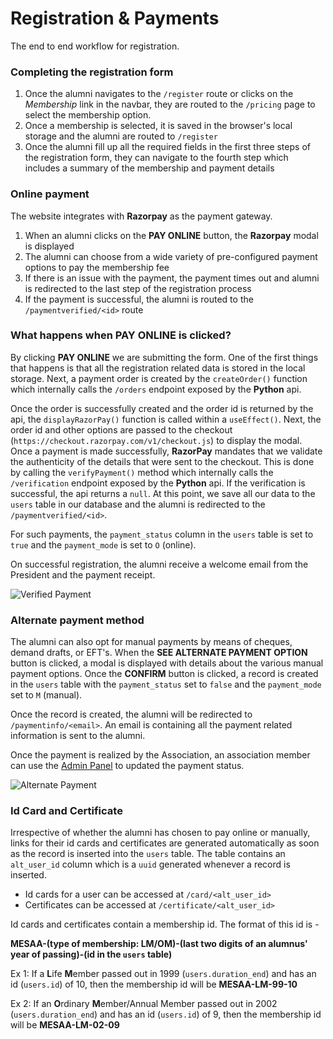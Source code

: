 # Registration & Payments

The end to end workflow for registration.

### **Completing the registration form**

1. Once the alumni navigates to the `/register` route or clicks on the _Membership_ link in the navbar, they are routed to the `/pricing` page to select the membership option.
2. Once a membership is selected, it is saved in the browser's local storage and the alumni are routed to `/register`
3. Once the alumni fill up all the required fields in the first three steps of the registration form, they can navigate to the fourth step which includes a summary of the membership and payment details

### **Online payment**

The website integrates with **Razorpay** as the payment gateway.

1. When an alumni clicks on the **PAY ONLINE** button, the **Razorpay** modal is displayed
2. The alumni can choose from a wide variety of pre-configured payment options to pay the membership fee
3. If there is an issue with the payment, the payment times out and alumni is redirected to the last step of the registration process
4. If the payment is successful, the alumni is routed to the `/paymentverified/<id>` route

### **What happens when PAY ONLINE is clicked?**

By clicking **PAY ONLINE** we are submitting the form. One of the first things that happens is that all the registration related data is stored in the local storage. Next, a payment order is created by the `createOrder()` function which internally calls the `/orders` endpoint exposed by the **Python** api.

Once the order is successfully created and the order id is returned by the api, the `displayRazorPay()` function is called within a `useEffect()`. Next, the order id and other options are passed to the checkout (`https://checkout.razorpay.com/v1/checkout.js`) to display the modal. Once a payment is made successfully, **RazorPay** mandates that we validate the authenticity of the details that were sent to the checkout. This is done by calling the `verifyPayment()` method which internally calls the `/verification` endpoint exposed by the **Python** api. If the verification is successful, the api returns a `null`. At this point, we save all our data to the `users` table in our database and the alumni is redirected to the `/paymentverified/<id>`.

For such payments, the `payment_status` column in the `users` table is set to `true` and the `payment_mode` is set to `O` (online).

On successful registration, the alumni receive a welcome email from the President and the payment receipt.

![Verified Payment](https://ik.imagekit.io/pwxm960evbp/MES-AA/Docs/payment_verified_2ajevYv-i.png?updatedAt=1631681323801)

### **Alternate payment method**

The alumni can also opt for manual payments by means of cheques, demand drafts, or EFT's. When the **SEE ALTERNATE PAYMENT OPTION** button is clicked, a modal is displayed with details about the various manual payment options. Once the **CONFIRM** button is clicked, a record is created in the `users` table with the `payment_status` set to `false` and the `payment_mode` set to `M` (manual).

Once the record is created, the alumni will be redirected to `/paymentinfo/<email>`. An email is containing all the payment related information is sent to the alumni.

Once the payment is realized by the Association, an association member can use the [Admin Panel](https://mesalumniassn.github.io/docs/website/admin_dashboard/#the-admin-panel) to updated the payment status.

![Alternate Payment](https://ik.imagekit.io/pwxm960evbp/MES-AA/Docs/payment_info_p3-XUkXlIl.png?updatedAt=1631681323764)

### **Id Card and Certificate**

Irrespective of whether the alumni has chosen to pay online or manually, links for their id cards and certificates are generated automatically as soon as the record is inserted into the `users` table. The table contains an `alt_user_id` column which is a `uuid` generated whenever a record is inserted.

- Id cards for a user can be accessed at `/card/<alt_user_id>`
- Certificates can be accessed at `/certificate/<alt_user_id>`

Id cards and certificates contain a membership id. The format of this id is -

**MESAA-(type of membership: LM/OM)-(last two digits of an alumnus' year of passing)-(id in the `users` table)**

Ex 1: If a **L**ife **M**ember passed out in 1999 (`users.duration_end`) and has an id (`users.id`) of 10, then the membership id will be **MESAA-LM-99-10**

Ex 2: If an **O**rdinary **M**ember/Annual Member passed out in 2002 (`users.duration_end`) and has an id (`users.id`) of 9, then the membership id will be **MESAA-LM-02-09**
